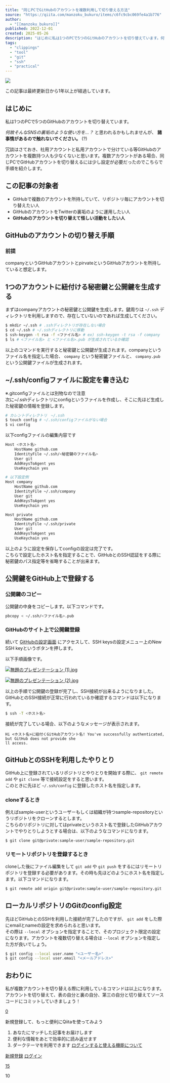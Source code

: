 ```yaml
---
title: "同じPCでGitHubのアカウントを複数利用して切り替える方法"
source: "https://qiita.com/manzoku_bukuro/items/c6fc9cbc069fe4a1b776"
author:
  - "[[manzoku_bukuro]]"
published: 2022-12-01
created: 2025-05-26
description: "はじめに私は1つのPCで5つのGitHubのアカウントを切り替えています。何故そんなSNSの裏垢のような使い方を…？ と思われるかもしれませんが、諸事情があるので触れないでください。(?)冗談…"
tags:
  - "clippings"
  - "tool"
  - "git"
  - "ssh"
  - "practical"
---
```

![](https://relay-dsp.ad-m.asia/dmp/sync/bizmatrix?pid=c3ed207b574cf11376&d=x18o8hduaj&uid=)

この記事は最終更新日から1年以上が経過しています。

## はじめに

私は1つのPCで5つのGitHubのアカウントを切り替えています。

*何故そんなSNSの裏垢のような使い方を…？* と思われるかもしれませんが、 **諸事情があるので触れないでください。** (?)

冗談はさておき、社用アカウントと私用アカウントで分けている等GitHubのアカウントを複数持つ人も少なくないと思います。複数アカウントがある場合、同じPCでGitHubアカウントを切り替えるには少し設定が必要だったのでこちらで手順を紹介します。

## この記事の対象者

- GitHubで複数のアカウントを所持していて、リポジトリ毎にアカウントを切り替えたい人
- GitHubのアカウントをTwitterの裏垢のように運用したい人
- **GitHubのアカウントを切り替えて怪しい活動をしたい人**

## GitHubのアカウントの切り替え手順

### 前提

companyというGitHubアカウントとpirvateというGitHubアカウントを所持していると想定します。

## 1つのアカウントに紐付ける秘密鍵と公開鍵を生成する

まずはcompanyアカウントの秘密鍵と公開鍵を生成します。鍵周りは `~/.ssh` ディレクトリを利用しますので、存在していないのであれば生成してください。

```bash
$ mkdir ~/.ssh # .sshディレクトリが存在しない場合
$ cd ~/.ssh # ~/.sshディレクトリに移動
$ ssh-keygen -t rsa -f <ファイル名> # ex) ssh-keygen -t rsa -f company
$ ls # <ファイル名> と <ファイル名>.pub が生成されているか確認
```

以上のコマンドを実行すると秘密鍵と公開鍵が生成されます。companyというファイル名を指定した場合、 `company` という秘密鍵ファイルと、 `company.pub` という公開鍵ファイルが生成されます。

## ~/.ssh/configファイルに設定を書き込む

※.gitconfigファイルとは別物なので注意  
次に~/.sshディレクトリにconfigというファイルを作成し、そこに先ほど生成した秘密鍵の情報を登録します。

```bash
# カレントディレクトリ　~/.ssh
$ touch config # ~/.ssh/configファイルがない場合
$ vi config
```

以下configファイルの編集内容です

```bash
Host <ホスト名>
    HostName github.com
    IdentityFile ~/.ssh/<秘密鍵のファイル名>
    User git
    AddKeysToAgent yes
    UseKeychain yes

# 以下設定例
Host company
    HostName github.com
    IdentityFile ~/.ssh/company
    User git
    AddKeysToAgent yes
    UseKeychain yes

Host private
    HostName github.com
    IdentityFile ~/.ssh/private
    User git
    AddKeysToAgent yes
    UseKeychain yes
```

以上のように設定を保存してconfigの設定は完了です。  
こちらで設定したホスト名を指定することで、GitHubとのSSH認証をする際に秘密鍵のパス指定等を省略することが出来ます。

## 公開鍵をGitHub上で登録する

### 公開鍵のコピー

公開鍵の中身をコピーします。以下コマンドです。

```bash
pbcopy < ~/.ssh/<ファイル名>.pub
```

### GitHubのサイト上で公開鍵登録

続いて [GitHubの設定画面](https://github.com/settings/profile) にアクセスして、SSH keysの設定メニュー上のNew SSH keyというボタンを押します。

以下手順画像です。

[![無題のプレゼンテーション (1).jpg](https://qiita-image-store.s3.ap-northeast-1.amazonaws.com/0/2849606/8875c18b-d9e5-af8a-af44-f9b1c23b3ec8.jpeg)](https://qiita-user-contents.imgix.net/https%3A%2F%2Fqiita-image-store.s3.ap-northeast-1.amazonaws.com%2F0%2F2849606%2F8875c18b-d9e5-af8a-af44-f9b1c23b3ec8.jpeg?ixlib=rb-4.0.0&auto=format&gif-q=60&q=75&s=7b1961faac558e82bc8d7d7a517778a4)

[![無題のプレゼンテーション (2).jpg](https://qiita-image-store.s3.ap-northeast-1.amazonaws.com/0/2849606/c53ac8b0-5039-12bd-1d55-1ab71d673157.jpeg)](https://qiita-user-contents.imgix.net/https%3A%2F%2Fqiita-image-store.s3.ap-northeast-1.amazonaws.com%2F0%2F2849606%2Fc53ac8b0-5039-12bd-1d55-1ab71d673157.jpeg?ixlib=rb-4.0.0&auto=format&gif-q=60&q=75&s=40dbe883980fc8fdc0542106427b0eca)

以上の手順で公開鍵の登録が完了し、SSH接続が出来るようになりました。GitHubとのSSH接続が正常に行われているか確認するコマンドは以下になります。

```bash
$ ssh -T <ホスト名>
```

接続が完了している場合、以下のようなメッセージが表示されます。

```text
Hi <ホスト名>に紐付くGitHubアカウント名! You've successfully authenticated, but GitHub does not provide she
ll access.
```

## GitHubとのSSHを利用したやりとり

GitHub上に登録されているリポジトリとやりとりを開始する際に、 `git remote add` や `git clone` 等で接続設定をすると思います。  
このときに先ほど `~/.ssh/config` に登録したホスト名を指定します。

### cloneするとき

例えばsample-userというユーザーもしくは組織が持つsample-repositoryというリポジトリをクローンするとします。  
こちらのリポジトリに対してはprivateというホスト名で登録したGitHubアカウントでやりとりしようとする場合は、以下のようなコマンドになります。

```bash
$ git clone git@private:sample-user/sample-repository.git
```

### リモートリポジトリを登録するとき

cloneした後にファイル編集をして `git add` や `git push` をするにはリモートリポジトリを登録する必要があります。その時も先ほどのようにホスト名を指定します。以下コマンドになります。

```bash
$ git remote add origin git@private:sample-user/sample-repository.git
```

## ローカルリポジトリのGitのconfig設定

先ほどGitHubとのSSHを利用した接続が完了したのですが、 `git add` をした際にemailとnameの設定を求められると思います。  
その際は `--local` オプションを指定することで、そのプロジェクト限定の設定になります。アカウントを複数切り替える場合は `--local` オプションを指定した方が良いでしょう。

```bash
$ git config --local user.name "<ユーザー名>"
$ git config --local user.email "<メールアドレス>"
```

## おわりに

私が複数アカウントを切り替える際に利用しているコマンドは以上になります。アカウントを切り替えて、表の自分と裏の自分、第三の自分と切り替えてソースコードにコミットしていきましょう！

[0](https://qiita.com/manzoku_bukuro/items/#comments)

新規登録して、もっと便利にQiitaを使ってみよう

1. あなたにマッチした記事をお届けします
2. 便利な情報をあとで効率的に読み返せます
3. ダークテーマを利用できます
[ログインすると使える機能について](https://help.qiita.com/ja/articles/qiita-login-user)

[新規登録](https://qiita.com/signup?callback_action=login_or_signup&redirect_to=%2Fmanzoku_bukuro%2Fitems%2Fc6fc9cbc069fe4a1b776&realm=qiita) [ログイン](https://qiita.com/login?callback_action=login_or_signup&redirect_to=%2Fmanzoku_bukuro%2Fitems%2Fc6fc9cbc069fe4a1b776&realm=qiita)

[15](https://qiita.com/manzoku_bukuro/items/c6fc9cbc069fe4a1b776/likers)

10